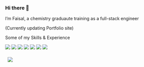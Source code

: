 ### Hi there 👋

I’m Faisal, a chemistry graduaute training as a full-stack engineer

(Currently updating Portfolio site)


Some of my Skills & Experience

[](https://img.shields.io/badge/Style-CSS-informational?style=flat&logo=css3&logoColor=white&color=4AB197)
![](https://img.shields.io/badge/Code-React-informational?style=flat&logo=react&logoColor=white&color=4AB197)
![](https://img.shields.io/badge/Code-Redux-informational?style=flat&logo=Redux&logoColor=white&color=4AB197)
![](https://img.shields.io/badge/Test-Jest-informational?style=flat&logo=jest&logoColor=white&color=4AB197)
![](https://img.shields.io/badge/Code-JavaScript-informational?style=flat&logo=JavaScript&logoColor=white&color=4AB197)
![](https://img.shields.io/badge/Code-Java-informational?style=flat&logo=Java&logoColor=white&color=4AB197)
![](https://img.shields.io/badge/Code-MongoDB-informational?style=flat&logo=MongoDB&logoColor=white&color=4AB197)
![](https://img.shields.io/badge/Code-MySQL-informational?style=flat&logo=MySQL&logoColor=white&color=4AB197)



<img align="center" style="margin:0.5rem" src="https://github-readme-stats.vercel.app/api?username=FaisalY12&show_icons=true&hide_border=true&&count_private=true&include_all_commits=true" />



<!--
**FaisalY12/FaisalY12** is a ✨ _special_ ✨ repository because its `README.md` (this file) appears on your GitHub profile.

I’m Faisal, a chemistry graduaute training as a full-stack engineer
Here are some ideas to get you started:

(Currently updating Portfolio site)
-->
